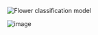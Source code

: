 ![Flower classification model](https://github.com/tomting-Auhona/Flower-Classification-Model/assets/117756328/e249e864-a184-4b3f-aa70-88deb5a72f69)

![image](https://github.com/tomting-Auhona/Flower-Classification-Model/assets/117756328/b38966a8-d45d-4183-925a-473f60be108c)
